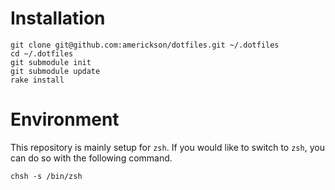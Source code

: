 # Installation #

	git clone git@github.com:americkson/dotfiles.git ~/.dotfiles
	cd ~/.dotfiles
	git submodule init
	git submodule update
	rake install

# Environment #

This repository is mainly setup for `zsh`.  If you would like to switch to `zsh`, you can do so with the following command.

	chsh -s /bin/zsh
